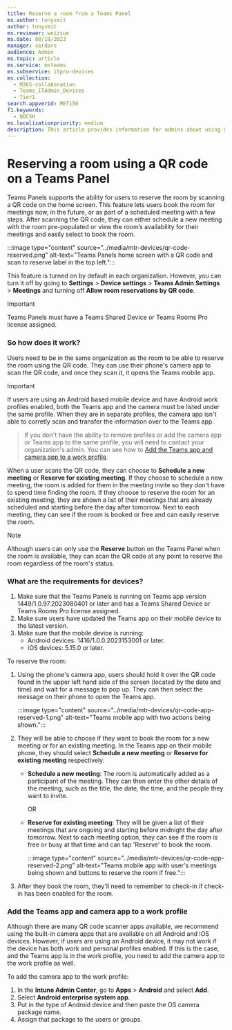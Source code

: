 ```yaml
---
title: Reserve a room from a Teams Panel
ms.author: tonysmit
author: tonysmit
ms.reviewer: weizxue
ms.date: 08/18/2023
manager: serdars
audience: Admin
ms.topic: article
ms.service: msteams
ms.subservice: itpro-devices
ms.collection: 
  - M365-collaboration
  - Teams_ITAdmin_Devices
  - Tier1
search.appverid: MET150
f1.keywords: 
  - NOCSH
ms.localizationpriority: medium
description: This article provides information for admins about using QR codes on Teams Panels to reserve rooms in an organization.
---
```


# Reserving a room using a QR code on a Teams Panel

Teams Panels supports the ability for users to reserve the room by scanning a QR code on the home screen. This feature lets users book the room for meetings now, in the future, or as part of a scheduled meeting with a few steps. After scanning the QR code, they can either schedule a new meeting with the room pre-populated or view the room’s availability for their meetings and easily select to book the room.

:::image type="content" source="../media/mtr-devices/qr-code-reserved.png" alt-text="Teams Panels home screen with a QR code and scan to reserve label in the top left.":::

This feature is turned on by default in each organization. However, you can turn it off by going to **Settings** > **Device settings** > **Teams Admin Settings** > **Meetings** and turning off **Allow room reservations by QR code**. 

> [!IMPORTANT]
> Teams Panels must have a Teams Shared Device or Teams Rooms Pro license assigned.

### So how does it work?

Users need to be in the same organization as the room to be able to reserve the room using the QR code. They can use their phone's camera app to scan the QR code, and once they scan it, it opens the Teams mobile app.

> [!IMPORTANT]
> If users are using an Android based mobile device and have Android work profiles enabled, both the Teams app and the camera must be listed under the same profile. When they are in separate profiles, the camera app isn't able to corretly scan and transfer the information over to the Teams app. 

> If you don't have the ability to remove profiles or add the camera app or Teams app to the same profile, you will need to contact your organization's admin. You can see how to [Add the Teams app and camera app to a work profile](#add-the-teams-app-and-camera-app-to-a-work-profile).

When a user scans the QR code, they can choose to **Schedule a new meeting** or **Reserve for existing meeting**. If they choose to schedule a new meeting, the room is added for them in the meeting invite so they don't have to spend time finding the room. If they choose to reserve the room for an existing meeting, they are shown a list of their meetings that are already scheduled and starting before the day after tomorrow. Next to each meeting, they can see if the room is booked or free and can easily reserve the room.

> [!NOTE]
> Although users can only use the **Reserve** button on the Teams Panel when the room is available, they can scan the QR code at any point to reserve the room regardless of the room's status.

### What are the requirements for devices?

1. Make sure that the Teams Panels is running on Teams app version 1449/1.0.97.2023080401 or later and has a Teams Shared Device or Teams Rooms Pro license assigned.
2. Make sure users have updated the Teams app on their mobile device to the latest version.
3. Make sure that the mobile device is running:
    - Android devices: 1416/1.0.0.2023153001 or later.
    - iOS devices: 5.15.0 or later.

To reserve the room:
1. Using the phone's camera app, users should hold it over the QR code found in the upper left hand side of the screen (located by the date and time) and wait for a message to pop up. They can then select the message on their phone to open the Teams app.

      :::image type="content" source="../media/mtr-devices/qr-code-app-reserved-1.png" alt-text="Teams mobile app with two actions being shown.":::

2. They will be able to choose if they want to book the room for a new meeting or for an existing meeting. In the Teams app on their mobile phone, they should select **Schedule a new meeting** or **Reserve for existing meeting** respectively.

    - **Schedule a new meeting**: The room is automatically added as a participant of the meeting. They can then enter the other details of the meeting, such as the title, the date, the time, and the people they want to invite.
    
        OR
    
    - **Reserve for existing meeting**: They will be given a list of their meetings that are ongoing and starting before midnight the day after tomorrow. Next to each meeting option, they can see if the room is free or busy at that time and can tap 'Reserve' to book the room.

        :::image type="content" source="../media/mtr-devices/qr-code-app-reserved-2.png" alt-text="Teams mobile app with user's meetings being shown and buttons to reserve the room if free.":::

3. After they book the room, they'll need to remember to check-in if check-in has been enabled for the room.

### Add the Teams app and camera app to a work profile

Although there are many QR code scanner apps available, we recommend using the built-in camera apps that are available on all Android and iOS devices. However, if users are using an Android device, it may not work if the device has both work and personal profiles enabled. If this is the case, and the Teams app is in the work profile, you need to add the camera app to the work profile as well.

To add the camera app to the work profile:
1. In the **Intune Admin Center**, go to **Apps** > **Android** and select **Add**.
2. Select **Android enterprise system app**.
3. Put in the type of Android device and then paste the OS camera package name.
4. Assign that package to the users or groups.
